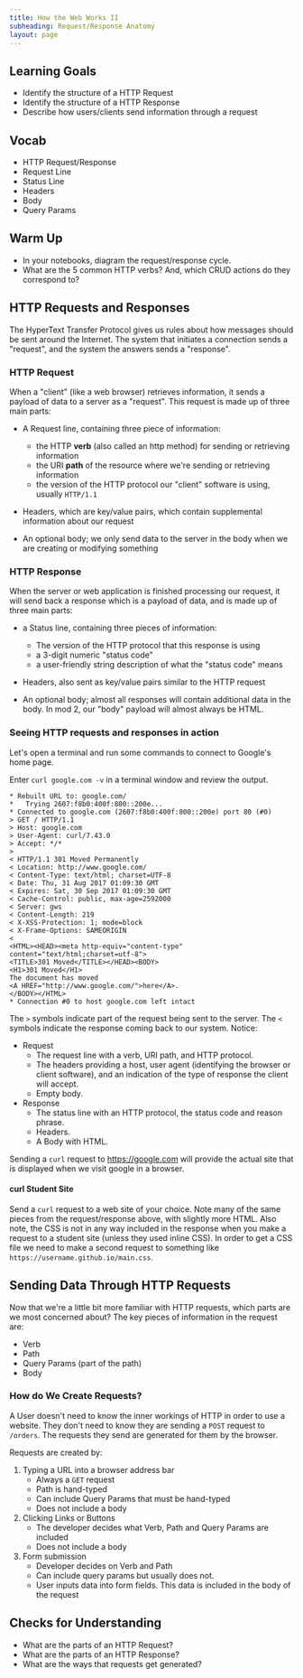 ```yaml
---
title: How the Web Works II
subheading: Request/Response Anatomy
layout: page
---
```


## Learning Goals

- Identify the structure of a HTTP Request
- Identify the structure of a HTTP Response
- Describe how users/clients send information through a request

## Vocab

- HTTP Request/Response
- Request Line
- Status Line
- Headers
- Body
- Query Params

## Warm Up

- In your notebooks, diagram the request/response cycle.
- What are the 5 common HTTP verbs? And, which CRUD actions do they correspond to?

## HTTP Requests and Responses

The HyperText Transfer Protocol gives us rules about how messages should be sent around the Internet. The system that initiates a connection sends a "request", and the system the answers sends a "response".

### HTTP Request

When a "client" (like a web browser) retrieves information, it sends a payload of data to a server as a "request". This request is made up of three main parts:

- A Request line, containing three piece of information:
  - the HTTP **verb** (also called an http method) for sending or retrieving information
  - the URI **path** of the resource where we're sending or retrieving information
  - the version of the HTTP protocol our "client" software is using, usually `HTTP/1.1`

- Headers, which are key/value pairs, which contain supplemental information about our request

- An optional body; we only send data to the server in the body when we are creating or modifying something

### HTTP Response

When the server or web application is finished processing our request, it will send back a response which is a payload of data, and is made up of three main parts:

- a Status line, containing three pieces of information:
  - The version of the HTTP protocol that this response is using
  - a 3-digit numeric "status code"
  - a user-friendly string description of what the "status code" means

- Headers, also sent as key/value pairs similar to the HTTP request

- An optional body; almost all responses will contain additional data in the body. In mod 2, our "body" payload will almost always be HTML.

### Seeing HTTP requests and responses in action

Let's open a terminal and run some commands to connect to Google's home page.

Enter `curl google.com -v` in a terminal window and review the output.

```
* Rebuilt URL to: google.com/
*   Trying 2607:f8b0:400f:800::200e...
* Connected to google.com (2607:f8b0:400f:800::200e) port 80 (#0)
> GET / HTTP/1.1
> Host: google.com
> User-Agent: curl/7.43.0
> Accept: */*
>
< HTTP/1.1 301 Moved Permanently
< Location: http://www.google.com/
< Content-Type: text/html; charset=UTF-8
< Date: Thu, 31 Aug 2017 01:09:30 GMT
< Expires: Sat, 30 Sep 2017 01:09:30 GMT
< Cache-Control: public, max-age=2592000
< Server: gws
< Content-Length: 219
< X-XSS-Protection: 1; mode=block
< X-Frame-Options: SAMEORIGIN
<
<HTML><HEAD><meta http-equiv="content-type" content="text/html;charset=utf-8">
<TITLE>301 Moved</TITLE></HEAD><BODY>
<H1>301 Moved</H1>
The document has moved
<A HREF="http://www.google.com/">here</A>.
</BODY></HTML>
* Connection #0 to host google.com left intact
```

The `>` symbols indicate part of the request being sent to the server. The `<` symbols indicate the response coming back to our system. Notice:

* Request
    * The request line with a verb, URI path, and HTTP protocol.
    * The headers providing a host, user agent (identifying the browser or client software), and an indication of the type of response the client will accept.
    * Empty body.
* Response
    * The status line with an HTTP protocol, the status code and reason phrase.
    * Headers.
    * A Body with HTML.

Sending a `curl` request to https://google.com will provide the actual site that is displayed when we visit google in a browser.

#### curl Student Site

Send a `curl` request to a web site of your choice. Note many of the same pieces from the request/response above, with slightly more HTML. Also note, the CSS is not in any way included in the response when you make a request to a student site (unless they used inline CSS). In order to get a CSS file we need to make a second request to something like `https://username.github.io/main.css`.

## Sending Data Through HTTP Requests

Now that we're a little bit more familiar with HTTP requests, which parts are we most concerned about? The key pieces of information in the request are:

* Verb
* Path
* Query Params (part of the path)
* Body

### How do We Create Requests?

A User doesn't need to know the inner workings of HTTP in order to use a website. They don't need to know they are sending a `POST` request to `/orders`. The requests they send are generated for them by the browser.

Requests are created by:

1. Typing a URL into a browser address bar
    * Always a `GET` request
    * Path is hand-typed
    * Can include Query Params that must be hand-typed
    * Does not include a body
1. Clicking Links or Buttons
    * The developer decides what Verb, Path and Query Params are included
    * Does not include a body
1. Form submission
    * Developer decides on Verb and Path
    * Can include query params but usually does not.
    * User inputs data into form fields. This data is included in the body of the request

## Checks for Understanding

* What are the parts of an HTTP Request?
* What are the parts of an HTTP Response?
* What are the ways that requests get generated?
